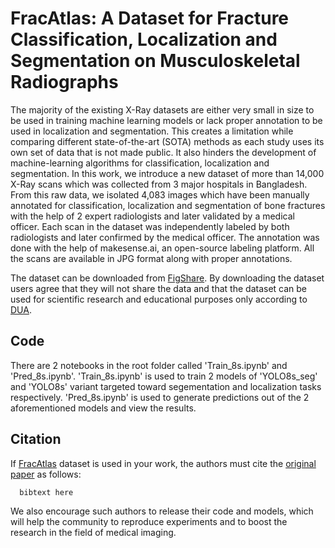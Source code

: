 # FracAtlas: A Dataset for Fracture Classification, Localization and Segmentation on Musculoskeletal Radiographs

The majority of the existing X-Ray datasets are either very small in size to be used in training machine learning models or lack proper annotation to be used in localization and segmentation. This creates a limitation while comparing different state-of-the-art (SOTA) methods as each study uses its own set of data that is not made public. It also hinders the development of machine-learning algorithms for classification, localization and segmentation. In this work, we introduce a new dataset of more than 14,000 X-Ray scans which was collected from 3 major hospitals in Bangladesh. From this raw data, we isolated 4,083 images which have been manually annotated for classification, localization and segmentation of bone fractures with the help of 2 expert radiologists and later validated by a medical officer. Each scan in the dataset was independently labeled by both radiologists and later confirmed by the medical officer. The annotation was done with the help of makesense.ai, an open-source labeling platform. All the scans are available in JPG format along with proper annotations.

The dataset can be downloaded from [FigShare](https://doi.org/10.6084/m9.figshare.22363012). By downloading the dataset users agree that they will not share the data and that the dataset can be used for scientific research and educational purposes only according to [DUA](https://www.physionet.org/about/licenses/physionet-credentialed-health-data-license-150/).

## Code
There are 2 notebooks in the root folder called 'Train_8s.ipynb' and 'Pred_8s.ipynb'. 'Train_8s.ipynb' is used to train 2 models of 'YOLO8s_seg' and 'YOLO8s' variant targeted toward segementation and localization tasks respectively. 'Pred_8s.ipynb' is used to generate predictions out of the 2 aforementioned models and view the results.

## Citation
If [FracAtlas](https://doi.org/10.6084/m9.figshare.22363012) dataset is used in your work, the authors must cite the [original paper]() as follows:
```code
  bibtext here
```
We also encourage such authors to release their code and models, which will help the community to reproduce experiments and to boost the research in the field of medical imaging.
